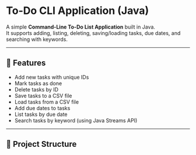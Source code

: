 # To-Do CLI Application (Java)

A simple **Command-Line To-Do List Application** built in Java.  
It supports adding, listing, deleting, saving/loading tasks, due dates, and searching with keywords.

---

## 🚀 Features
- Add new tasks with unique IDs
- Mark tasks as done
- Delete tasks by ID
- Save tasks to a CSV file
- Load tasks from a CSV file
- Add due dates to tasks
- List tasks by due date
- Search tasks by keyword (using Java Streams API)

---

## 📂 Project Structure
